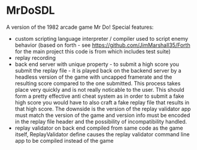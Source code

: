 # MrDoSDL
A version of the 1982 arcade game Mr Do!
Special features:
  - custom scripting language interpreter / compiler used to script enemy behavior (based on forth - see https://github.com/JimMarshall35/Forth for the main project this code is from which includes test suite)
  - replay recording
  - back end server with unique property - to submit a high score you submit the replay file - it is played back on the backend server by a headless version of the game with uncapped framerate and the resulting score compared to the one submitted. This process takes place very quickly and is not really noticable to the user. This should form a pretty effective anti cheat system as in order to submit a fake high score you would have to also craft a fake replay file that results in that high score. The downside is the version of the replay validator app must match the version of the game and version info must be encoded in the replay file header and the possibility of incompatibility handled.
  - replay validator on back end compiled from same code as the game itself, ReplayValidator define causes the replay validator command line app to be compiled instead of the game
